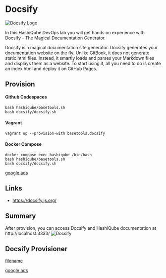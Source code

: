 # Docsify

![Docsify Logo](images/docsify-logo.png?raw=true "Docsify Logo")

In this HashiQube DevOps lab you will get hands on experience with Docsify - The Magical Documentation Generator.

Docsify is a magical documentation site generator. Docsify generates your documentation website on the fly. Unlike GitBook, it does not generate static html files. Instead, it smartly loads and parses your Markdown files and displays them as a website. To start using it, all you need to do is create an index.html and deploy it on GitHub Pages.

## Provision

<!-- tabs:start -->
#### **Github Codespaces**

```
bash hashiqube/basetools.sh
bash docsify/docsify.sh
```

#### **Vagrant**

```
vagrant up --provision-with basetools,docsify
```

#### **Docker Compose**

```
docker compose exec hashiqube /bin/bash
bash hashiqube/basetools.sh
bash docsify/docsify.sh
```
<!-- tabs:end -->

[google ads](../googleads.html ':include :type=iframe width=100% height=300px')

## Links 

- https://docsify.js.org/

## Summary
After provision, you can access Docsify and HashiQube documentation at http://localhost:3333/
![Docsify](images/docsify.png?raw=true "Docsify")

## Docsify Provisioner

[filename](docsify.sh ':include :type=code')

[google ads](../googleads.html ':include :type=iframe width=100% height=300px')